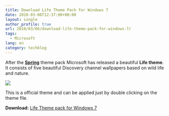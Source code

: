 ```yaml
---
title: Download Life Theme Pack for Windows 7
date: 2010-03-06T12:37:00+00:00
layout: single
author_profile: true
url: 2010/03/06/download-life-theme-pack-for-windows-7/
tags:
  - Microsoft
lang: en
category: techblog
---
```

After the **[Spring](http://boelectronic.blogspot.com/2010/03/download-official-spring-theme-pack-for.html)** theme pack Microsoft has released a beautiful **Life theme**. It consists of five beautiful Discovery channel wallpapers based on wild life and nature.

[![](http://1.bp.blogspot.com/_vaUVXcmC3OI/S5JE4j0OGVI/AAAAAAAABL8/1KgaqGfKvg0/s640/life-themepack.png)](http://1.bp.blogspot.com/_vaUVXcmC3OI/S5JE4j0OGVI/AAAAAAAABL8/1KgaqGfKvg0/s1600-h/life-themepack.png)

This is a official theme and can be applied just by double clicking on the theme file.

**Download:** [Life Theme pack for Windows 7](http://download.microsoft.com/download/a/0/9/A09FE98D-BA2D-4F82-94C9-2E92563DDCFE/LIFE.themepack)